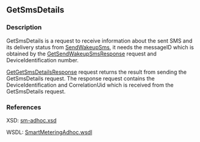 ## GetSmsDetails

### Description
GetSmsDetails is a request to receive information about the sent SMS and its delivery status from [SendWakeupSms](./SendWakeupSms.md), it needs the messageID which is obtained by the [GetSendWakeupSmsResponse](./GetSendWakeupSmsResponse) request and DeviceIdentification number.

[GetGetSmsDetailsResponse](,.GetGetSmsDetailsResponse.md) request returns the result from sending the GetSmsDetails request. The response request contains the DeviceIdentification and CorrelationUid which is received from the GetSmsDetails request.

### References

XSD: [sm-adhoc.xsd](https://github.com/OSGP/Platform/blob/development/osgp-adapter-ws-smartmetering/src/main/webapp/WEB-INF/wsdl/smartmetering/schemas/sm-adhoc.xsd)

WSDL: [SmartMeteringAdhoc.wsdl](https://github.com/OSGP/Platform/blob/development/osgp-adapter-ws-smartmetering/src/main/webapp/WEB-INF/wsdl/smartmetering/SmartMeteringAdhoc.wsdl)
